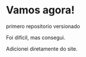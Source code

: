 # Vamos agora!
  primero repositorio versionado

Foi difícil, mas consegui.

Adicionei diretamente do site.

